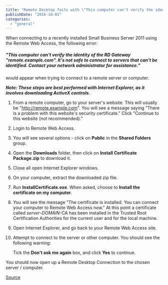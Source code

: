 ```yaml
---
title: "Remote Desktop fails with \"This computer can't verify the identity of the RD Gateway\""
publishDate: "2016-10-01"
categories: 
  - "general"
---
```


When connecting to a recently installed Small Business Server 2011 using the Remote Web Access, the following error:

##### "This computer can't verify the identity of the RD Gateway "remote.example.com". It's not safe to connect to servers that can't be identified. Contact your network administrator for assistance."

would appear when trying to connect to a remote server or computer.

_**Note: These steps are best performed with Internet Explorer, as it involves downloading ActiveX controls.**_

1. From a remote computer, go to your server's website. This will usually be "http://remote.example.com". You will see a message saying "There is a problem with this website's security certificate." Click "Continue to this website (not recommended)."
2. Login to Remote Web Access.
3. You will see several options - click on **Public** in the **Shared Folders** group.
4. Open the **Downloads** folder, then click on **Install Certificate Package.zip** to download it.
5. Close all open Internet Explorer windows.
6. On your computer, extract the downloaded zip file.
7. Run **InstallCertificate.exe**. When asked, choose to **Install the certificate on my computer**.
8. You will see the message "The certificate is installed. You can connect your computer to Remote Web Access now." At this point a certificate called _server_\-_DOMAIN_\-CA has been installed in the Trusted Root Certification Authorities for the current user and for the local machine.
9. Open Internet Explorer, and go back to your Remote Web Access site.
10. Attempt to connect to the server or other computer. You should see the following warning:
    
    Tick the **Don't ask me again** box, and click **Yes** to continue.

You should now open up a Remote Desktop Connection to the chosen server / computer.

[Source](http://www.andrewstechnology.co.uk/reference/tips/44-sbs2011-rd-gateway-cant-verify-error.html)

